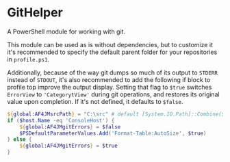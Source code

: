 # GitHelper
A PowerShell module for working with git.

This module can be used as is without dependencies, but to customize it it's recommended to specify the default parent folder for your repositories in `profile.ps1`.

Additionally, because of the way git dumps so much of its output to `STDERR` instead of `STDOUT`, it's also recommended to add the following if block to profile top improve the output display.  Setting that flag to `$true` switches `ErrorView` to `'CategorytView'` during git operations, and restores its original value upon completion. If it's not defined, it defaults to `$false`.

```powershell
${global:AF4JMsrcPath} = "C:\src" # default [System.IO.Path]::Combine(${env:SYSTEMDRIVE}, 'src')
if ($host.Name -eq 'ConsoleHost') {
    ${global:AF4JMgitErrors} = $false
    $PSDefaultParameterValues.Add('Format-Table:AutoSize', $true)
} else {
    ${global:AF4JMgitErrors} = $true
}
```
